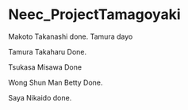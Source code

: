 # Neec_ProjectTamagoyaki
Makoto Takanashi done.
Tamura dayo

Tamura Takaharu Done.

Tsukasa Misawa Done

Wong Shun Man Betty Done.

Saya Nikaido done.